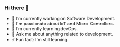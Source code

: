 ### Hi there 👋

- 🔭 I’m currently working on Software Development.
- 🔭 I'm passionate about IoT and Micro-Controllers.
- 🌱 I’m currently learning devOps.
- 💬 Ask me about anything related to development.
- ⚡ Fun fact: I'm still learning.
